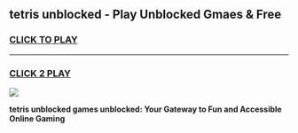 
## tetris unblocked - Play Unblocked Gmaes & Free
<h3>
<a href="https://premium.freeplayer.one?title=tetris_unblocked&ref=19F">CLICK TO PLAY</a></h3>
<hr>

<h3>
<a href="https://premium.freeplayer.one?title=tetris_unblocked&ref=19F">CLICK 2 PLAY</a>
  
</h3>

<a href="https://premium.freeplayer.one?title=tetris_unblocked&ref=19F/"><img src="https://clearcache.store/games.png"></a>


**tetris unblocked games unblocked: Your Gateway to Fun and Accessible Online Gaming**
